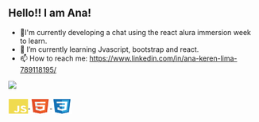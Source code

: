 ## Hello!! I am Ana!

- 🔭I'm currently developing a chat using the react alura immersion week to learn.
- 🌱 I’m currently learning Jvascript, bootstrap and react.
- 📫 How to reach me: https://www.linkedin.com/in/ana-keren-lima-789118195/

<div align="left">
  <a href="https://github.com/Anakeren1996/">
  <img height="180em" src="https://github-readme-stats.vercel.app/api/top-langs/?username=Anakeren1996&layout=compact&langs_count=7&theme=dracula"/>
</div>
 
 <div style="display: inline_block"><br>
  <img align="center" alt="Ana-Js" height="30" width="40" src="https://raw.githubusercontent.com/devicons/devicon/master/icons/javascript/javascript-plain.svg">
  <img align="center" alt="Ana-HTML" height="30" width="40" src="https://raw.githubusercontent.com/devicons/devicon/master/icons/html5/html5-original.svg">
  <img align="center" alt="Ana-CSS" height="30" width="40" src="https://raw.githubusercontent.com/devicons/devicon/master/icons/css3/css3-original.svg">
</div>

